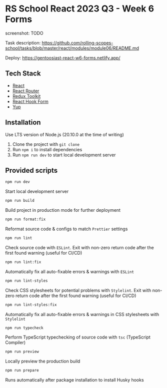 # RS School React 2023 Q3 - Week 6 Forms

screenshot: TODO

Task description: <https://github.com/rolling-scopes-school/tasks/blob/master/react/modules/module06/README.md>

Deploy: <https://gentoosiast-react-w6-forms.netlify.app/>

## Tech Stack

- [React](https://react.dev)
- [React Router](https://reactrouter.com)
- [Redux Toolkit](https://redux-toolkit.js.org)
- [React Hook Form](https://react-hook-form.com)
- [Yup](https://github.com/jquense/yup)

## Installation

Use LTS version of Node.js (20.10.0 at the time of writing)

1. Clone the project with `git clone`
2. Run `npm i` to install dependencies
3. Run `npm run dev` to start local development server

## Provided scripts

```sh
npm run dev
```

Start local development server

```sh
npm run build
```

Build project in production mode for further deployment

```sh
npm run format:fix
```

Reformat source code & configs to match `Prettier` settings

```sh
npm run lint
```

Check source code with `ESLint`. Exit with non-zero return code after the first found warning (useful for CI/CD)

```sh
npm run lint:fix
```

Automatically fix all auto-fixable errors & warnings with `ESLint`

```sh
npm run lint-styles
```

Check CSS stylesheets for potential problems with `Stylelint`. Exit with non-zero return code after the first found warning (useful for CI/CD)

```sh
npm run lint-styles:fix
```

Automatically fix all auto-fixable errors & warnings in CSS stylesheets with `Stylelint`

```sh
npm run typecheck
```

Perform TypeScript typechecking of source code with `tsc` (TypeScript Compiler)

```sh
npm run preview
```

Locally preview the production build

```sh
npm run prepare
```

Runs automatically after package installation to install Husky hooks
